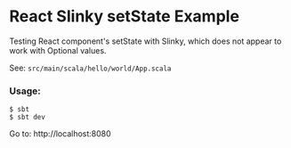 # React Slinky setState Example 

Testing React component's setState with Slinky, which does not appear to work with Optional values.

See: `src/main/scala/hello/world/App.scala`

### Usage:
```
$ sbt
$ sbt dev
```

Go to: http://localhost:8080
